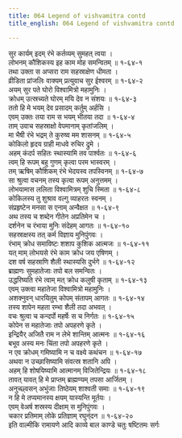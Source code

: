 ```yaml
---
title: 064 Legend of vishvamitra contd
title_english: 064 Legend of vishvamitra contd

---
```

सुर कार्यम् इदम् रंभे कर्तव्यम् सुमहत् त्वया ।  
लोभनम् कौशिकस्य इह काम मोह समन्वितम् ॥ १-६४-१  
तथा उक्ता स अप्सरा राम सहस्राक्षेण धीमता ।  
व्रीडिता प्रांजलिः वाक्यम् प्रत्युवाच सुर ईश्वरम् ॥ १-६४-२  
अयम् सुर पते घोरो विश्वामित्रो महामुनिः ।  
क्रोधम् उत्स्रच्यते घोरम् मयि देव न संशयः ॥ १-६४-३  
ततो हि मे भयम् देव प्रसादम् कर्तुम् अर्हसि ।  
एवम् उक्तः तया राम स भयम् भीतया तदा ॥ १-६४-४  
ताम् उवाच सहस्राक्षो वेपमानाम् कृतांजलिम् ।  
मा भैषी रंभे भद्रम् ते कुरुष्व मम शासनम् ॥ १-६४-५  
कोकिलो हृदय ग्राही माधवे रुचिर द्रुमे ।  
अहम् कंदर्प सहितः स्थास्यामि तव पार्श्वतः ॥ १-६४-६  
त्वम् हि रूपम् बहु गुणम् कृत्वा परम भास्वरम् ।  
तम् ऋषिम् कौशिकम् रंभे भेदयस्व तपस्विनम् ॥ १-६४-७  
सा श्रुत्वा वचनम् तस्य कृत्वा रूपम् अनुत्तमम् ।  
लोभयामास ललिता विश्वामित्रम् शुचि स्मिता ॥ १-६४-८  
कोकिलस्य तु शुश्राव वल्गु व्याहरतः स्वनम् ।  
संप्रहृष्टेन मनसा स एनाम् अन्वैक्षत ॥ १-६४-९  
अथ तस्य च शब्देन गीतेन अप्रतिमेन च ।  
दर्शनेन च रंभाया मुनिः संदेहम् आगतः ॥ १-६४-१०  
सहस्राक्षस्य तत् कर्म विज्ञाय मुनिपुंगवः ।  
रंभाम् क्रोध समाविष्टः शशाप कुशिक आत्मजः ॥ १-६४-११  
यत् माम् लोभयसे रंभे काम क्रोध जय एषिणम् ।  
दश वर्ष सहस्राणि शैली स्थास्यसि दुर्भगे ॥ १-६४-१२  
ब्राह्मणः सुमहातेजाः तपो बल समन्वितः ।  
उद्धरिष्यति रंभे त्वाम् मत् क्रोध कलुषी कृताम् ॥ १-६४-१३  
एवम् उक्त्वा महातेजा विश्वामित्रो महामुनिः ।  
अशक्नुवन् धारयितुम् कोपम् संतापम् आगतः ॥ १-६४-१४  
तस्य शापेन महता रम्भा शैली तदा अभवत् ।  
वचः श्रुत्वा च कन्दर्पो महर्षेः स च निर्गतः ॥ १-६४-१५  
कोपेन स महातेजाः तपो अपहरणे कृते ।  
इन्द्रियैर् अजितै राम न लेभे शान्तिम् आत्मनः ॥ १-६४-१६  
बभूव अस्य मनः चिंता तपो अपहरणे कृते ।  
न एव क्रोधम् गमिष्यामि न च वक्ष्ये कथंचन ॥ १-६४-१७  
अथवा न उच्छासिष्यामि संवत्स्र शतानि अपि ।  
अहम् हि शोषयिष्यामि आत्मानम् विजितेन्द्रियः ॥ १-६४-१८  
तावत् यावत् हि मे प्राप्तम् ब्राह्मण्यम् तपसा आर्जितम् ।  
अनुच्छ्वसन् अभुंजाः तिष्ठेयम् शाश्वती समाः ॥ १-६४-१९  
न हि मे तप्यमानस्य क्षयम् यास्यन्ति मूर्तयः ।  
एवम् वेअर्ष शस्रस्य दीक्षाम् स मुनिपुंगवः ।  
चकार प्रतिमाम् लोके प्रतिज्ञाम् रघुन्ंदन ॥ १-६४-२०  
इति वाल्मीकि रामायणे आदि काव्ये बाल काण्डे चतुः षष्टितमः सर्गः